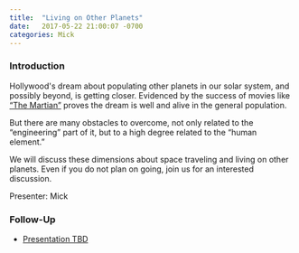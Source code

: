 ```yaml
---
title:  "Living on Other Planets"
date:   2017-05-22 21:00:07 -0700
categories: Mick
---
```


### Introduction

Hollywood's dream about populating other planets in our solar system, and possibly beyond, is getting closer. Evidenced by the success of movies like [“The Martian”](http://www.imdb.com/title/tt3659388/) proves the dream is well and alive in the general population.

But there are many obstacles to overcome, not only related to the “engineering” part of it, but to a high degree related to the “human element.”

We will discuss these dimensions about space traveling and living on other planets. Even if you do not plan on going, join us for an interested discussion.

Presenter: Mick

### Follow-Up

* [Presentation TBD](/assets/present/tbd.pdf) 


